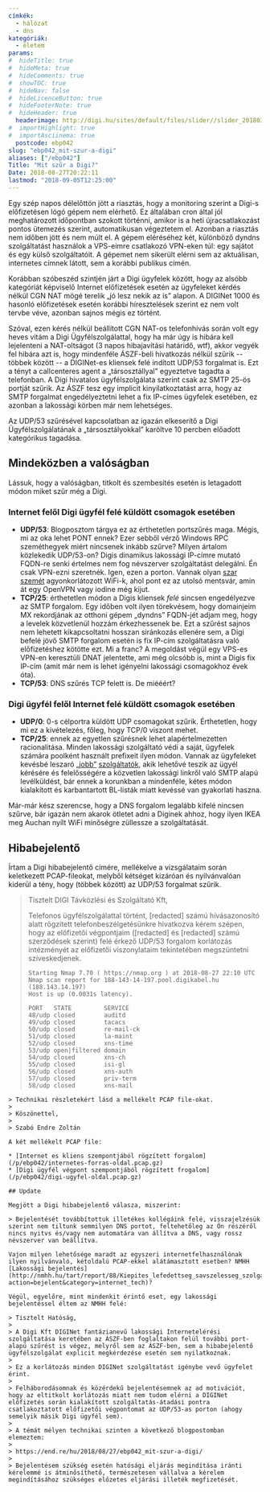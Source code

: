 ```yaml
---
címkék:
  - hálózat
  - dns
kategóriák:
  - életem
params:
#  hideTitle: true
#  hideMeta: true
#  hideComments: true
#  showTOC: true
#  hideNav: false
#  hideLicenceButton: true
#  hideFooterNote: true
#  hideHeader: true
  headerimage: http://digi.hu/sites/default/files/slider//slider_20180319_1g_slider_02.png
#  importHighlight: true
#  importAsciinema: true
  postcode: ebp042
slug: "ebp042_mit-szur-a-digi"
aliases: ["/ebp042"]
Title: "Mit szűr a Digi?"
Date: 2018-08-27T20:22:11
lastmod: "2018-09-05T12:25:00"
---
```


Egy szép napos délelőttön jött a riasztás, hogy a monitoring szerint a Digi-s előfizetésen lógó gépem nem elérhető. Ez általában cron által jól meghatározott időpontban szokott történni, amikor is a heti újracsatlakozást pontos ütemezés szerint, automatikusan végeztetem el. Azonban a riasztás nem időben jött és nem múlt el. A gépem eléréséhez két, különböző dyndns szolgáltatást használok a VPS-eimre csatlakozó VPN-eken túl: egy sajátot és egy külső szolgáltatóit. A gépemet nem sikerült elérni sem az aktuálisan, internetes címnek látott, sem a korábbi publikus címén.<!--more-->

Korábban szóbeszéd szintjén járt a Digi ügyfelek között, hogy az alsóbb kategóriát képviselő Internet előfizetések esetén az ügyfeleket kérdés nélkül CGN NAT mögé terelik „jó lesz nekik az is” alapon. A DIGINet 1000 és hasonló előfizetések esetén korábbi híresztelések szerint ez nem volt tervbe véve, azonban sajnos mégis ez történt.

Szóval, ezen kérés nélkül beállított CGN NAT-os telefonhívás során volt egy heves vitám a Digi Ügyfélszolgálattal, hogy ha már úgy is hibára kell lejelenteni a NAT-oltságot (3 napos hibajavítási határidő, wtf), akkor vegyék fel hibára azt is, hogy mindenféle ÁSZF-beli hivatkozás nélkül szűrik -- többek között -- a DIGINet-es kliensek felé indított UDP/53 forgalmat is. Ezt a tényt a callcenteres agent a „társosztállyal” egyeztetve tagadta a telefonban. A Digi hivatalos ügyfélszolgálata szerint csak az SMTP 25-ös portját szűrik. Az ÁSZF tesz egy implicit kinyilatkoztatást arra, hogy az SMTP forgalmat engedélyeztetni lehet a fix IP-címes ügyfelek esetében, ez azonban a lakossági körben már nem lehetséges.

Az UDP/53 szűrésével kapcsolatban az igazán elkeserítő a Digi Ügyfélszolgálatának a „társosztályokkal” karöltve 10 percben előadott kategórikus tagadása.

## Mindeközben a valóságban

Lássuk, hogy a valóságban, titkolt és szembesítés esetén is letagadott módon miket szűr még a Digi.

### Internet felől Digi ügyfél felé küldött csomagok esetében

* **UDP/53**: Blogposztom tárgya ez az érthetetlen portszűrés maga. Mégis, mi az oka lehet PONT ennek? Ezer sebből vérző Windows RPC szeméthegyek miért nincsenek inkább szűrve? Milyen ártalom közlekedik UDP/53-on? Digis dinamikus lakossági IP-címre mutató FQDN-re senki értelmes nem fog névszerver szolgáltatást delegálni. Én csak VPN-ezni szeretnék. Igen, ezen a porton. Vannak olyan [szar](https://www.ikea.hu/) [szemét](https://www.auchan.hu/) agyonkorlátozott WiFi-k, ahol pont ez az utolsó mentsvár, amin át egy OpenVPN vagy iodine még kijut.
* **TCP/25**: érthetetlen módon a Digis kliensek *felé* sincsen engedélyezve az SMTP forgalom. Egy időben volt ilyen törekvésem, hogy domainjeim MX rekordjának az otthoni gépem „dyndns” FQDN-jét adjam meg, hogy a levelek közvetlenül hozzám érkezhessenek be. Ezt a szűrést sajnos nem lehetett kikapcsoltatni hosszan siránkozás ellenére sem, a Digi befelé jövő SMTP forgalom esetén is fix IP-cím szolgáltatásra való előfizetéshez kötötte ezt. Mi a franc? A megoldást végül egy VPS-es VPN-en keresztüli DNAT jelentette, ami még olcsóbb is, mint a Digis fix IP-cím (amit már nem is lehet igényelni lakossági csomagokhoz évek óta).
* **TCP/53**: DNS szűrés TCP felett is. De miééért?

### Digi ügyfél felől Internet felé küldött csomagok esetében

* **UDP/0**: 0-s célportra küldött UDP csomagokat szűrik. Érthetetlen, hogy mi ez a kivételezés, főleg, hogy TCP/0 viszont mehet.
* **TCP/25**: ennek az egyetlen szűrésnek lehet alapértelmezetten racionalitása. Minden lakossági szolgáltató védi a saját, ügyfelek számára poolként használt prefixeit ilyen módon. Vannak az ügyfeleket kevésbé leszaró [„jobb”](https://www.telekom.hu/lakossagi) [szolgáltatók](https://www.upc.hu/internet/), akik lehetővé teszik az ügyél kérésére és felelősségére a közvetlen lakossági linkről való SMTP alapú levélküldést, bár ennek a korunkban a mindenféle, kétes módon kialakított és karbantartott BL-listák miatt kevéssé van gyakorlati haszna.

Már-már kész szerencse, hogy a DNS forgalom legalább kifelé nincsen szűrve, bár igazán nem akarok ötletet adni a Diginek ahhoz, hogy ilyen IKEA meg Auchan nyílt WiFi minőségre züllessze a szolgáltatását.

## Hibabejelentő

Írtam a Digi hibabejelentő címére, mellékelve a vizsgálataim során keletkezett PCAP-fileokat, melyből kétséget kizáróan és nyilvánvalóan kiderül a tény, hogy (többek között) az UDP/53 forgalmat szűrik.


> Tisztelt DIGI Távközlési és Szolgáltató Kft,
>
> Telefonos ügyfélszolgálattal történt, [redacted] számú hívásazonosító alatt rögzített telefonbeszélgetésünkre hivatkozva kérem szépen, hogy az előfizetői végpontjaim ([redacted] és [redacted] számú szerződések szerint) felé érkező UDP/53 forgalom korlátozás intézményét az előfizetői viszonylataim tekintetében megszüntetni szíveskedjenek.
>
> ```# nmap -sU -p 48-58 188.143.14.197
> Starting Nmap 7.70 ( https://nmap.org ) at 2018-08-27 22:10 UTC
> Nmap scan report for 188-143-14-197.pool.digikabel.hu (188.143.14.197)
> Host is up (0.0031s latency).
>
> PORT   STATE         SERVICE
> 48/udp closed        auditd
> 49/udp closed        tacacs
> 50/udp closed        re-mail-ck
> 51/udp closed        la-maint
> 52/udp closed        xns-time
> 53/udp open|filtered domain
> 54/udp closed        xns-ch
> 55/udp closed        isi-gl
> 56/udp closed        xns-auth
> 57/udp closed        priv-term
> 58/udp closed        xns-mail
```
> Technikai részletekért lásd a mellékelt PCAP file-okat.
>
> Köszönettel,
>
> Szabó Endre Zoltán

A két mellékelt PCAP file:

* [Internet es kliens szempontjából rögzített forgalom](/p/ebp042/internetes-forras-oldal.pcap.gz)
* [Digi ügyfél végpont szempontjából rögzített frogalom](/p/ebp042/digi-ugyfel-oldal.pcap.gz)

## Update

Megjött a Digi hibabejelentő válasza, miszerint:

> Bejelentését továbbítottuk illetékes kollégáink felé, visszajelzésük szerint nem tiltunk semmilyen DNS portot, feltehetőleg az Ön részéről nincs nyitvs és/vagy nem automatára van állítva a DNS, vagy rossz névszerver van beállítva.

Vajon milyen lehetősége maradt az egyszeri internetfelhasználónak ilyen nyilvánvaló, kétoldalú PCAP-ekkel alátámasztott esetben? NMHH [Lakossági bejelentés](http://nmhh.hu/tart/report/88/Kiepites_lefedettseg_savszelesseg_szolgaltatas_kimaradasa?action=bejelent&category=internet_tech)?

Végül, egyelőre, mint mindenkit érintő eset, egy lakossági bejelentéssel éltem az NMHH felé:

> Tisztelt Hatóság,
>
> A Digi Kft DIGINet fantázianevű lakossági Internetelérési szolgáltatása keretében az ÁSZF-ben foglaltakon felül további port-alapú szűrést is végez, melyről sem az ÁSZF-ben, sem a hibabejelentő ügyfélszolgálat explicit megkérdezése esetén sem nyilatkoznak.
> 
> Ez a korlátozás minden DIGINet szolgáltatást igénybe vevő ügyfelet érint.
>
> Felháborodásomnak és közérdekű bejelentésemnek az ad motivációt, hogy az eltitkolt korlátozás miatt nem tudom elérni a DIGINet előfizetés során kialakított szolgáltatás-átadási pontra csatlakoztatott előfizetői végpontomat az UDP/53-as porton (ahogy semelyik másik Digi ügyfél sem).
> 
> A témát mélyen technikai szinten a következő blogpostomban elemeztem:
> 
> https://end.re/hu/2018/08/27/ebp042_mit-szur-a-digi/
> 
> Bejelentésem szükség esetén hatósági eljárás megindítása iránti kérelemmé is átminősíthető, természetesen vállalva a kérelem megindításához szükséges előzetes eljárási illeték megfizetését.
